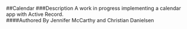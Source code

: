 ##Calendar
###Description
A work in progress implementing a calendar app with Active Record.  
####Authored By
Jennifer McCarthy and Christian Danielsen
